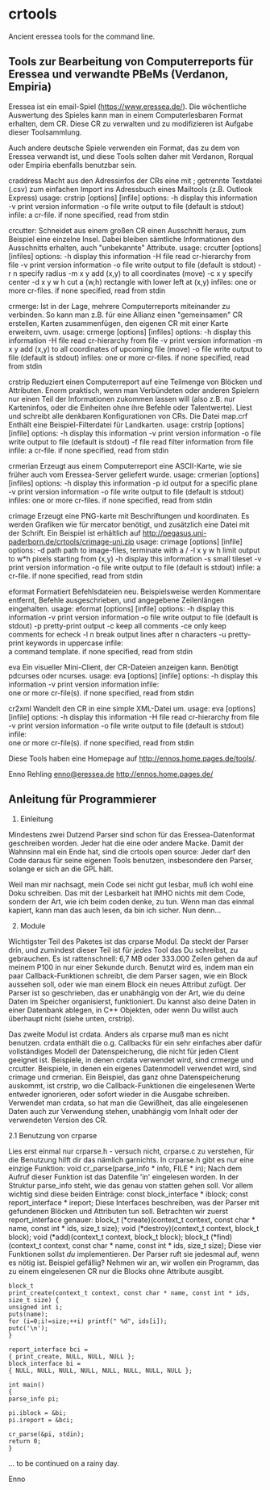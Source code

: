 # crtools
Ancient eressea tools for the command line.

## Tools zur Bearbeitung von Computerreports für Eressea und verwandte PBeMs (Verdanon, Empiria)

Eressea ist ein email-Spiel (https://www.eressea.de/). Die wöchentliche
Auswertung des Spieles kann man in einem Computerlesbaren Format erhalten,
dem CR. Diese CR zu verwalten und zu modifizieren ist Aufgabe dieser
Toolsammlung.

Auch andere deutsche Spiele verwenden ein Format, das zu dem von Eressea
verwandt ist, und diese Tools solten daher mit Verdanon, Rorqual oder
Empiria ebenfalls benutzbar sein.

craddress
Macht aus den Adressinfos der CRs eine mit ; getrennte Textdatei (.csv)
zum einfachen Import ins Adressbuch eines Mailtools (z.B. Outlook Express)
	usage: crstrip [options] [infile]
	options:
	 -h       display this information
	 -v       print version information
	 -o file  write output to file (default is stdout)
	infile:
	          a cr-file. if none specified, read from stdin

crcutter:
Schneidet aus einem großen CR einen Ausschnitt heraus, zum
Beispiel eine einzelne Insel. Dabei bleiben sämtliche Informationen des
Ausschnitts erhalten, auch "unbekannte" Attribute.
	usage: crcutter [options] [infiles]
	options:
	 -h          display this information
	 -H file     read cr-hierarchy from file
	 -v          print version information
	 -o file     write output to file (default is stdout)
	 -r n        specify radius
	 -m x y      add (x,y) to all coordinates (move)
	 -c x y      specify center
	 -d x y w h  cut a (w,h) rectangle with lower left at (x,y)
	infiles:
	 one or more cr-files. if none specified, read from stdin

crmerge:
Ist in der Lage, mehrere Computerreports miteinander zu verbinden. So kann
man z.B. für eine Allianz einen "gemeinsamen" CR erstellen, Karten
zusammenfügen, den eigenen CR mit einer Karte erweitern, uvm.
	usage: crmerge [options] [infiles]
	options:
	 -h       display this information
	 -H file  read cr-hierarchy from file
	 -v       print version information
	 -m x y   add (x,y) to all coordinates of upcoming file (move)
	 -o file  write output to file (default is stdout)
	infiles:
	 one or more cr-files. if none specified, read from stdin

crstrip
Reduziert einen Computerreport auf eine Teilmenge von Blöcken und
Attributen. Enorm praktisch, wenn man Verbündeten oder anderen Spielern nur
einen Teil der Informationen zukommen lassen will (also z.B. nur
Karteninfos, oder die Einheiten ohne ihre Befehle oder Talentwerte). Liest
und schreibt alle denkbaren Konfigurationen von CRs.
Die Datei map.crf Enthält eine Beispiel-Filterdatei für Landkarten.
	usage: crstrip [options] [infile]
	options:
	 -h       display this information
	 -v       print version information
	 -o file  write output to file (default is stdout)
	 -f file  read filter information from file
	infile:
	          a cr-file. if none specified, read from stdin

crmerian
Erzeugt aus einem Computerreport eine ASCII-Karte, wie sie früher auch vom Eressea-Server geliefert wurde.
	usage: crmerian [options] [infiles]
	options:
	 -h       display this information
	 -p id    output for a specific plane
	 -v       print version information
	 -o file  write output to file (default is stdout)
	infiles:
	          one or more cr-files. if none specified, read from stdin

crimage
Erzeugt eine PNG-karte mit Beschriftungen und koordinaten. Es werden 
Grafiken wie für mercator benötigt, und zusätzlich eine Datei mit der
Schrift. Ein Beispiel ist erhältlich auf 
http://pegasus.uni-paderborn.de/crtools/crimage-uni.zip
	usage: crimage [options] [infile]
	options:
	 -d path  path to image-files, terminate with a /
	 -l x y  w h   limit output to w*h pixels starting from (x,y)
	 -h       display this information
	 -s       small tileset
	 -v       print version information
	 -o file  write output to file (default is stdout)
	infile:
	          a cr-file. if none specified, read from stdin

eformat
Formatiert Befehlsdateien neu. Beispielsweise werden Kommentare entfernt, Befehle ausgeschrieben, und angegebene Zeilenlängen eingehalten.
	usage: eformat [options] [infile]
	options:
	 -h       display this information
	 -v       print version information
	 -o file  write output to file (default is stdout)
	 -p       pretty-print output
	 -c       keep all comments
	 -ce      only keep comments for echeck
	 -l n     break output lines after n characters
	 -u       pretty-print keywords in uppercase
	infile:   
	          a command template. if none specified, read from stdin

eva
Ein visueller Mini-Client, der CR-Dateien anzeigen kann. Benötigt pdcurses
oder ncurses.
	usage: eva [options] [infile]
	options:
	 -h       display this information
	 -v       print version information
	infile:   
	          one or more cr-file(s). if none specified, read from stdin

cr2xml
Wandelt den CR in eine simple XML-Datei um.
	usage: eva [options] [infile]
	options:
	 -h       display this information
	 -H file  read cr-hierarchy from file
	 -v       print version information
	 -o file  write output to file (default is stdout)
	infile:   
	          one or more cr-file(s). if none specified, read from stdin

Diese Tools haben eine Homepage auf <http://ennos.home.pages.de/tools/>.

Enno Rehling
enno@eressea.de
http://ennos.home.pages.de/


## Anleitung für Programmierer

1. Einleitung

Mindestens zwei Dutzend Parser sind schon für das Eressea-Datenformat geschreiben
worden. Jeder hat die eine oder andere Macke. Damit der Wahnsinn mal ein Ende hat,
sind die crtools open source: Jeder darf den Code daraus für seine eigenen Tools
benutzen, insbesondere den Parser, solange er sich an die GPL hält.

Weil man mir nachsagt, mein Code sei nicht gut lesbar, muß ich wohl eine Doku
schreiben. Das mit der Lesbarkeit hat IMHO nichts mit dem Code, sondern der Art,
wie ich beim coden denke, zu tun. Wenn man das einmal kapiert, kann man das auch
lesen, da bin ich sicher. Nun denn...


2. Module

Wichtigster Teil des Paketes ist das crparse Modul. Da steckt der Parser drin,
und zumindest dieser Teil ist für _jedes_ Tool das Du schreibst, zu gebrauchen.
Es ist rattenschnell: 6,7 MB oder 333.000 Zeilen gehen da auf meinem P100 in nur
einer Sekunde durch.
Benutzt wird es, indem man ein paar Callback-Funktionen schreibt, die dem Parser
sagen, wie ein Block aussehen soll, oder wie man einem Block ein neues Attribut
zufügt. Der Parser ist so geschrieben, das er unabhängig von der Art, wie du
deine Daten im Speicher organisierst, funktioniert. Du kannst also deine Daten
in einer Datenbank ablegen, in C++ Objekten, oder wenn Du willst auch überhaupt
nicht (siehe unten, crstrip).

Das zweite Modul ist crdata. Anders als crparse muß man es nicht benutzen.
crdata enthält die o.g. Callbacks für ein sehr einfaches aber dafür vollständiges
Modell der Datenspeicherung, die nicht für jeden Client geeignet ist. Beispiele,
in denen crdata verwendet wird, sind crmerge und crcutter. Beispiele, in denen
ein eigenes Datenmodell verwendet wird, sind crimage und crmerian. Ein Beispiel,
das ganz ohne Datenspeicherung auskommt, ist crstrip, wo die Callback-Funktionen
die eingelesenen Werte entweder ignorieren, oder sofort wieder in die Ausgabe
schreiben. Verwendet man crdata, so hat man die Gewißheit, das alle eingelesenen
Daten auch zur Verwendung stehen, unabhängig vom Inhalt oder der verwendeten
Version des CR.

2.1 Benutzung von crparse

Lies erst einmal nur crparse.h - versuch nicht, crparse.c zu verstehen, für die
Benutzung hilft dir das nämlich garnichts. In crparse.h gibt es nur eine einzige
Funktion:
	void cr_parse(parse_info * info, FILE * in);
Nach dem Aufruf dieser Funktion ist das Datenfile 'in' eingelesen worden. In der
Struktur parse_info steht, wie das genau von statten gehen soll. Vor allem wichtig
sind diese beiden Einträge:
	const block_interface * iblock;
	const report_interface * ireport;
Diese Interfaces beschreiben, was der Parser mit gefundenen Blöcken und Attributen
tun soll. Betrachten wir zuerst report_interface genauer:
	block_t (*create)(context_t context, const char * name, const int * ids, size_t size);
	void (*destroy)(context_t context, block_t block);
	void (*add)(context_t context, block_t block);
	block_t (*find)(context_t context, const char * name, const int * ids, size_t size);
Diese vier Funktionen sollst _du_ implementieren. Der Parser ruft sie jedesmal auf,
wenn es nötig ist. Beispiel gefällig? Nehmen wir an, wir wollen ein Programm,
das zu einem eingelesenen CR nur die Blocks ohne Attribute ausgibt.

    block_t
    print_create(context_t context, const char * name, const int * ids, size_t size) {
	unsigned int i;
	puts(name);
	for (i=0;i!=size;++i) printf(" %d", ids[i]);
	putc('\n');
    }

    report_interface bci =
	{ print_create, NULL, NULL, NULL };
    block_interface bi =
	{ NULL, NULL, NULL, NULL, NULL, NULL, NULL, NULL };

    int main()
    {
	parse_info pi;

	pi.iblock = &bi;
	pi.ireport = &bci;

	cr_parse(&pi, stdin);
	return 0;
    }

 ... to be continued on a rainy day.


Enno
